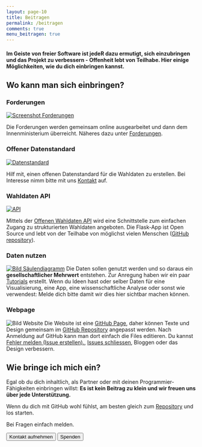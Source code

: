 ```yaml
---
layout: page-10
title: Beitragen
permalink: /beitragen
comments: true
menu_beitragen: true
---
```


<div id="page-beitragen">
<h4 class="col-sm-10 col-sm-offset-1 text-center">Im Geiste von freier Software ist jedeR dazu ermutigt, sich einzubringen und das Projekt zu verbessern - Offenheit lebt von Teilhabe. Hier einige Möglichkeiten, wie du dich einbringen kannst.</h4>

<div class="wo-beitragen">

<h2 class="col-xs-12">Wo kann man sich einbringen?</h2>

<div class="col-xs-12 col-md-6 beitrage-punkt">
<h3 class="text-center"><i class="fa fa-pencil" aria-hidden="true"></i> Forderungen</h3>
<a href="forderungen-v1" title="Forderungen"><img src="{{ site.staticurl }}blog/2016/10/forderungen.png" alt="Screenshot Forderungen" class="img-rounded"></a>
<p>Die Forderungen werden gemeinsam online ausgearbeitet und dann dem Innenministerium überreicht. Näheres dazu unter <a href="/forderungen-v1" alt="Forderungen">Forderungen</a>.</p>
</div>

<div class="col-xs-12 col-md-6 beitrage-punkt">
<h3 class="text-center"><i class="fa fa-file-code-o" aria-hidden="true"></i> Offener Datenstandard</h3>
<a href="https://github.com/OKFNat/offenewahlen-api-specification" title="Offener Wahldaten Standard Specification"><img src="{{ site.staticurl }}pages/datenstandard/datenstandard.png" alt="Datenstandard" class="img-rounded"></a>
<p>Hilf mit, einen offenen Datenstandard für die Wahldaten zu erstellen. Bei Interesse nimm bitte mit uns <a href="/kontakt" title="Kontakt">Kontakt</a> auf.</p>
</div>

<div class="col-xs-12 col-md-6 api-punkt">
<h3 class="text-center"><i class="fa fa-database" aria-hidden="true"></i> Wahldaten API</h3>
<a href="https://offenewahlen-api.herokuapp.com/" title="Offener Wahldaten API"><img src="{{ site.staticurl }}pages/api.png" alt="API" class="img-rounded"></a>
<p>Mittels der <a href="https://offenewahlen-api.herokuapp.com/" title="Offener Wahldaten API">Offenen Wahldaten API</a> wird eine Schnittstelle zum einfachen Zugang zu strukturierten Wahldaten angeboten. Die Flask-App ist Open Source und lebt von der Teilhabe von möglichst vielen Menschen (<a href="https://github.com/OKFNat/offenewahlen-api" title="Offene Wahlen API">GitHub repository</a>).</p>
</div>

<div class="col-xs-12 col-md-6 beitrage-punkt">
<h3 class="text-center"><i class="fa fa-bar-chart" aria-hidden="true"></i> Daten nutzen</h3>
<a href="/tutorials" title="Tutorials"><img src="{{ site.staticurl }}blog/2016/10/saeulen-diagramm.png" alt="Bild Säulendiagramm" class="img-rounded"></a>
Die Daten sollen genutzt werden und so daraus ein <strong>gesellschaftlicher Mehrwert</strong> entstehen. Zur Anregung haben wir ein paar <a href="/tutorials" title="Tutorials">Tutorials</a> erstellt. Wenn du Ideen hast oder selber Daten für eine Visualisierung, eine App, eine wissenschaftliche Analyse oder sonst wie verwendest: Melde dich bitte damit wir dies hier sichtbar machen können.
</div>

<div class="col-xs-12 col-md-6 beitrage-punkt">
<h3 class="text-center"><i class="fa fa-github" aria-hidden="true"></i> Webpage</h3>
<img src="{{ site.staticurl }}blog/2016/10/website.png" alt="Bild Website" class="img-rounded">
Die Website ist eine <a href="https://pages.github.com/" alt="GitHub Pages">GitHub Page</a>, daher können Texte und Design gemeinsam im <a href="https://github.com/OKFNat/offenewahlen" alt="GitHub Repository Offene Wahlen">GitHub Repository</a> angepasst werden. Nach Anmeldung auf GitHub kann man dort einfach die Files editieren. Du kannst <a href="https://github.com/OKFNat/offenewahlen/issues/new" alt="Fehler melden">Fehler melden (Issue erstellen).</a>, <a href="https://github.com/OKFNat/offenewahlen/issues" alt="Issues schliessen">Issues schliessen</a>, Bloggen oder das Design verbessern.
</div>

</div>

<div class="wie-beitragen col-xs-12">
<h2>Wie bringe ich mich ein?</h2>

<div class="row col-xs-12 col-sm-6">
<p>Egal ob du dich inhaltlich, als Partner oder mit deinen Programmier-Fähigkeiten einbringen willst: <strong>Es ist kein Beitrag zu klein und wir freuen uns über jede Unterstützung.</strong></p>

<p>Wenn du dich mit GitHub wohl fühlst, am besten gleich zum <a href="https://github.com/OKFNat/offenewahlen" title="Offene Wahlen GitHub Repository"><i class="fa fa-github" aria-hidden="true"></i> Repository</a> und los starten.</p>

<p>Bei Fragen einfach melden.</p>
</div>

<div class="col-xs-12 col-sm-6">

<a href="/kontakt" alt="Kontakt"><button class="button-full-red"><i class="fa fa-comments-o" aria-hidden="true"></i> Kontakt aufnehmen</button></a>
<a href="/spenden" alt="Spenden"><button class="button-full-red"><i class="fa fa-life-ring" aria-hidden="true"></i> Spenden</button></a>

</div>

</div>
